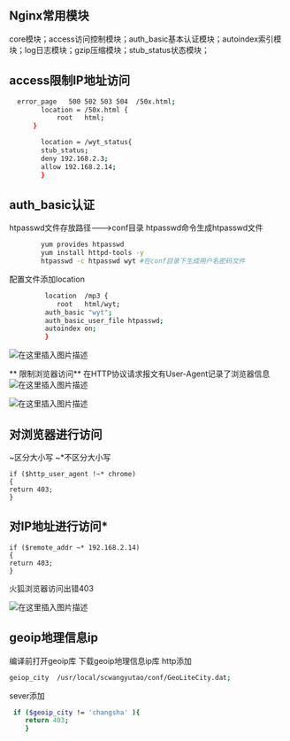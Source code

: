 ## Nginx常用模块

core模块；access访问控制模块；auth_basic基本认证模块；autoindex索引模块；log日志模块；gzip压缩模块；stub_status状态模块；

## access限制IP地址访问

```bash
  error_page   500 502 503 504  /50x.html;
        location = /50x.html {
            root   html;
      }

        location = /wyt_status{
        stub_status;
        deny 192.168.2.3;
        allow 192.168.2.14;
        }
```
## auth_basic认证

htpasswd文件存放路径--->conf目录
htpasswd命令生成htpasswd文件
```bash
		yum provides htpasswd
		yum install httpd-tools -y
		htpasswd -c htpasswd wyt #在conf目录下生成用户名密码文件

```
配置文件添加location
```bash
         location  /mp3 {
            root   html/wyt;
         auth_basic "wyt";
         auth_basic_user_file htpasswd;
         autoindex on;
         }
```
    
![在这里插入图片描述](https://img-blog.csdnimg.cn/75bfa2e0bdb9462f93887ed11baee1a4.png?x-oss-process=image/watermark,type_d3F5LXplbmhlaQ,shadow_50,text_Q1NETiBAeXV0YW9fNTE3,size_20,color_FFFFFF,t_70,g_se,x_16)

** 限制浏览器访问**
在HTTP协议请求报文有User-Agent记录了浏览器信息
![在这里插入图片描述](https://img-blog.csdnimg.cn/e568b03c74974cde938c7b779a81ff28.png?x-oss-process=image/watermark,type_d3F5LXplbmhlaQ,shadow_50,text_Q1NETiBAeXV0YW9fNTE3,size_17,color_FFFFFF,t_70,g_se,x_16)

![在这里插入图片描述](https://img-blog.csdnimg.cn/9195962cc7cc440196ff627bf08714cd.png?x-oss-process=image/watermark,type_d3F5LXplbmhlaQ,shadow_50,text_Q1NETiBAeXV0YW9fNTE3,size_20,color_FFFFFF,t_70,g_se,x_16)

## 对浏览器进行访问

~区分大小写
~*不区分大小写

```
if ($http_user_agent !~* chrome)
{
return 403;
}
```
## 对IP地址进行访问*
```
if ($remote_addr ~* 192.168.2.14)
{
return 403;
}
```
火狐浏览器访问出错403

![在这里插入图片描述](https://img-blog.csdnimg.cn/27ac50fb7d6f4957bf5c00826100e353.png?x-oss-process=image/watermark,type_d3F5LXplbmhlaQ,shadow_50,text_Q1NETiBAeXV0YW9fNTE3,size_20,color_FFFFFF,t_70,g_se,x_16)

## geoip地理信息ip

编译前打开geoip库
下载geoip地理信息ip库
http添加

```bash
geiop_city  /usr/local/scwangyutao/conf/GeoLiteCity.dat;
```

sever添加

```bash
 if ($geoip_city != 'changsha' ){
	return 403;
	}
```


